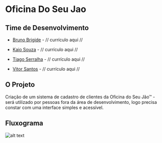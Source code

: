 # Oficina Do Seu Jao




## Time de Desenvolvimento

* [Bruno Brigide](https://github.com/brigide) - // currículo aqui //

* [Kaio Souza](https://github.com/unifksouza) - // currículo aqui //

* [Tiago Serralha](https://github.com/tspadua) - // currículo aqui //

* [Vitor Santos](https://github.com/vitorssoares7) - // currículo aqui  // 




## O Projeto

Criação de um sistema de cadastro de clientes da Oficina do Seu Jão™ - será utilizado por pessoas fora da área de desenvolvimento, logo precisa constar com uma interface simples e acessível. 

## Fluxograma

![alt text](https://lh3.googleusercontent.com/3OlO1YSkFrZ4qHk7HLq1X93_nsK1DdGsPT6A1Epy1IVkQaRT_4DT-PuwW2BjffbdAmV-y92DPxpBCLiF5mY=w1920-h939-rw)
